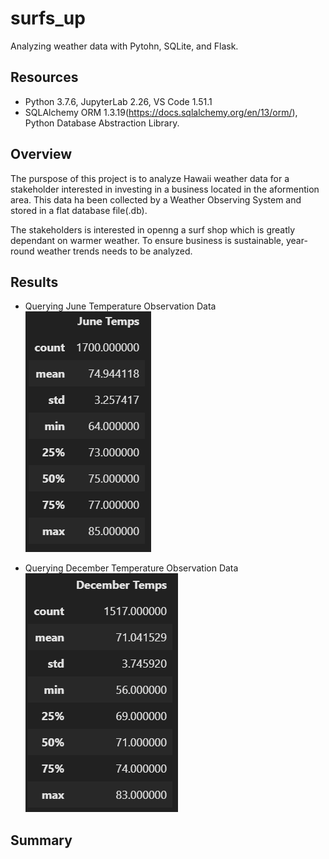 # surfs_up
Analyzing weather data with Pytohn, SQLite, and Flask.

## Resources 
- Python 3.7.6, JupyterLab 2.26, VS Code 1.51.1
- SQLAlchemy ORM 1.3.19(https://docs.sqlalchemy.org/en/13/orm/), Python Database Abstraction Library.

## Overview
The purspose of this project is to analyze Hawaii weather data  for a stakeholder interested in investing in a business located in the aformention area. 
This data ha been collected by a Weather Observing System and stored in a flat database file(.db).

The stakeholders is interested in openng a surf shop which is greatly dependant on warmer weather. To ensure business is sustainable, year-round weather trends needs to be analyzed. 

## Results 
- Querying June Temperature Observation Data <br>
![june_temp](https://github.com/DonnieData/surfs_up/blob/main/Reosurce/june_frame.png)

- Querying December Temperature Observation Data <br>
![december_temp](https://github.com/DonnieData/surfs_up/blob/main/Reosurce/december_frame.png)


## Summary 



